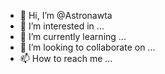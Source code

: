 - 👋 Hi, I’m @Astronawta
- 👀 I’m interested in ...
- 🌱 I’m currently learning ...
- 💞️ I’m looking to collaborate on ...
- 📫 How to reach me ...

<!---
Astronawta/Astronawta is a ✨ special ✨ repository because its `README.md` (this file) appears on your GitHub profile.
You can click the Preview link to take a look at your changes.
--->
